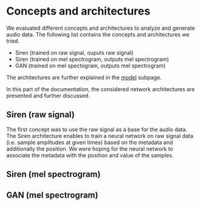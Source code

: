 # Concepts and architectures

We evaluated different concepts and architectures to analyze and generate audio data. The following list contains the concepts and architectures we tried.

- Siren (trained on raw signal, ouputs raw signal)
- Siren (trained on mel spectrogram, outputs mel spectrogram)
- GAN (trained on mel spectogram, outputs mel spectrogram)

The architectures are further explained in the [model](./model/README.md) subpage.

In this part of the documentation, the considered network architectures are presented and further discussed.

## Siren (raw signal)<a name="siren_signal"></a>

The first concept was to use the raw signal as a base for the audio data. The Siren architecture enables to train a neural network on raw signal data (i.e. sample amplitudes at given times) based on the metadata and additionally the position. We were hoping for the neural network to associate the metadata with the position and value of the samples.

## Siren (mel spectrogram)<a name="siren_mel"></a>

## GAN (mel spectrogram)<a name="gan_mel"></a>
